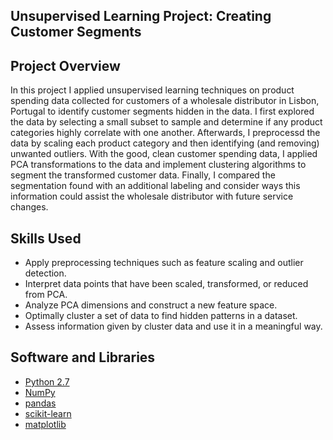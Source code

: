 ## Unsupervised Learning Project: Creating Customer Segments

## Project Overview
In this project I applied unsupervised learning techniques on product spending data collected for customers of a wholesale distributor in Lisbon, Portugal to identify customer segments hidden in the data. I first explored the data by selecting a small subset to sample and determine if any product categories highly correlate with one another. Afterwards, I preprocessd the data by scaling each product category and then identifying (and removing) unwanted outliers. With the good, clean customer spending data, I applied PCA transformations to the data and implement clustering algorithms to segment the transformed customer data. Finally, I compared the segmentation found with an additional labeling and consider ways this information could assist the wholesale distributor with future service changes.

## Skills Used
- Apply preprocessing techniques such as feature scaling and outlier detection.
- Interpret data points that have been scaled, transformed, or reduced from PCA.
- Analyze PCA dimensions and construct a new feature space.
- Optimally cluster a set of data to find hidden patterns in a dataset.
- Assess information given by cluster data and use it in a meaningful way.

## Software and Libraries
- [Python 2.7](https://www.python.org/download/releases/2.7/)
- [NumPy](http://www.numpy.org/)
- [pandas](http://pandas.pydata.org/)
- [scikit-learn](http://scikit-learn.org/stable/)
- [matplotlib](http://matplotlib.org/)

